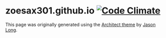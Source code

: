 # zoesax301.github.io [![Code Climate](https://api.codeclimate.com/v1/badges/8d0311705c19a9581553/maintainability)](https://codeclimate.com/github/emma-sax4/zoesax301.github.io/maintainability)

This page was originally generated using the [Architect theme](https://github.com/jasonlong/architect-theme) by [Jason Long](https://twitter.com/jasonlong).

